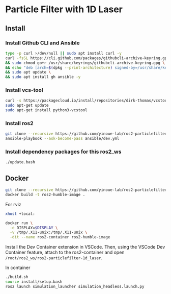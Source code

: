 # Particle Filter with 1D Laser

## Install

### Install Github CLI and Ansible
```sh
type -p curl >/dev/null || sudo apt install curl -y
curl -fsSL https://cli.github.com/packages/githubcli-archive-keyring.gpg | sudo dd of=/usr/share/keyrings/githubcli-archive-keyring.gpg \
&& sudo chmod go+r /usr/share/keyrings/githubcli-archive-keyring.gpg \
&& echo "deb [arch=$(dpkg --print-architecture) signed-by=/usr/share/keyrings/githubcli-archive-keyring.gpg] https://cli.github.com/packages stable main" | sudo tee /etc/apt/sources.list.d/github-cli.list > /dev/null \
&& sudo apt update \
&& sudo apt install gh ansible -y
```

### Install vcs-tool
```sh
curl -s https://packagecloud.io/install/repositories/dirk-thomas/vcstool/script.deb.sh | sudo bash
sudo apt-get update
sudo apt-get install python3-vcstool
```

### Install ros2
```sh
git clone --recursive https://github.com/yinoue-lab/ros2-particlefilter-1d_laser.git
ansible-playbook --ask-become-pass ansible/dev.yml
```

### Install dependency packages for this ros2_ws
```sh
./update.bash

```

## Docker
```sh
git clone --recursive https://github.com/yinoue-lab/ros2-particlefilter-1d_laser.git
docker build -t ros2-humble-image .
```

For rviz
```sh
xhost +local:
```

```sh
docker run \
  -e DISPLAY=$DISPLAY \
  -v /tmp/.X11-unix:/tmp/.X11-unix \
  -dit --name ros2-container ros2-humble-image
```

Install the Dev Container extension in VSCode. Then, using the VSCode Dev Container feature, attach to the ros2-container and open `/root/ros2_ws/ros2-particlefilter-1d_laser`.

In container
```sh
./build.sh
source install/setup.bash
ros2 launch simulation_launcher simulation_headless.launch.py
```